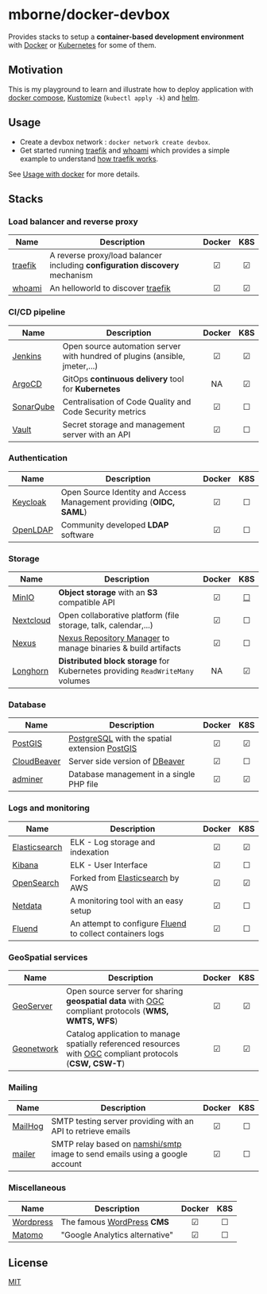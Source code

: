 # mborne/docker-devbox

Provides stacks to setup a **container-based development environment** with [Docker](docs/docker.md) or [Kubernetes](docs/kubernetes.md) for some of them.

## Motivation

This is my playground to learn and illustrate how to deploy application with [docker compose](https://docs.docker.com/compose/), [Kustomize](https://kustomize.io/) (`kubectl apply -k`) and [helm](https://helm.sh/).

## Usage

* Create a devbox network : `docker network create devbox`.
* Get started running [traefik](traefik/README.md) and [whoami](whoami/README.md) which provides a simple example to understand [how traefik works](https://doc.traefik.io/traefik/).

See [Usage with docker](docs/docker.md) for more details.

## Stacks

### Load balancer and reverse proxy

| Name                         | Description                                                                   | Docker  |   K8S   |
| ---------------------------- | ----------------------------------------------------------------------------- | :-----: | :-----: |
| [traefik](traefik/README.md) | A reverse proxy/load balancer including **configuration discovery** mechanism | &#9745; | &#9745; |
| [whoami](whoami/README.md)   | An helloworld to discover [traefik](traefik/README.md)                        | &#9745; | &#9745; |

### CI/CD pipeline

| Name                             | Description                                                                 | Docker  |   K8S   |
| -------------------------------- | --------------------------------------------------------------------------- | :-----: | :-----: |
| [Jenkins](jenkins/README.md)     | Open source automation server with hundred of plugins (ansible, jmeter,...) | &#9745; | &#9745; |
| [ArgoCD](argocd/README.md)       | GitOps **continuous delivery** tool for **Kubernetes**                      |   NA    | &#9745; |
| [SonarQube](sonarqube/README.md) | Centralisation of Code Quality and Code Security metrics                    | &#9745; | &#9744; |
| [Vault](vault/README.md) | Secret storage and management server with an API | &#9745; | &#9744; |

### Authentication

| Name                           | Description                                                           | Docker  |   K8S   |
| ------------------------------ | --------------------------------------------------------------------- | :-----: | :-----: |
| [Keycloak](keycloak/README.md) | Open Source Identity and Access Management providing (**OIDC, SAML**) | &#9745; | &#9744; |
| [OpenLDAP](openldap/README.md) | Community developed **LDAP** software                                 | &#9745; | &#9744; |

### Storage

| Name                             | Description                                                                                             | Docker  |                             K8S                              |
| -------------------------------- | ------------------------------------------------------------------------------------------------------- | :-----: | :----------------------------------------------------------: |
| [MinIO](minio/README.md)         | **Object storage** with an **S3** compatible API                                                        | &#9745; | [&#9744;](https://github.com/mborne/docker-devbox/issues/25) |
| [Nextcloud](nextcloud/README.md) | Open collaborative platform (file storage, talk, calendar,...)                                          | &#9745; |                           &#9744;                            |
| [Nexus](nexus/README.md)         | [Nexus Repository Manager](https://help.sonatype.com/repomanager3) to manage binaries & build artifacts | &#9745; |                           &#9744;                            |
| [Longhorn](longhorn/README.md)   | **Distributed block storage** for Kubernetes providing `ReadWriteMany` volumes                          |   NA    |                           &#9745;                            |

### Database

| Name                                 | Description                                                                                          | Docker  |   K8S   |
| ------------------------------------ | ---------------------------------------------------------------------------------------------------- | :-----: | :-----: |
| [PostGIS](postgis/README.md)         | [PostgreSQL](https://www.postgresql.org/) with the spatial extension [PostGIS](https://postgis.net/) | &#9745; | &#9745; |
| [CloudBeaver](cloudbeaver/README.md) | Server side version of [DBeaver](https://dbeaver.io/)                                                | &#9745; | &#9744; |
| [adminer](adminer/README.md)         | Database management in a single PHP file                                                             | &#9745; | &#9745; |

### Logs and monitoring

| Name                                     | Description                                                                           | Docker  |   K8S   |
| ---------------------------------------- | ------------------------------------------------------------------------------------- | :-----: | :-----: |
| [Elasticsearch](elasticsearch/README.md) | ELK - Log storage and indexation                                                      | &#9745; | &#9745; |
| [Kibana](kibana/README.md)               | ELK - User Interface                                                                  | &#9745; | &#9744; |
| [OpenSearch](opensearch/README.md)       | Forked from [Elasticsearch](https://www.elastic.co/fr/elasticsearch/) by AWS          | &#9745; | &#9745; |
| [Netdata](netdata/README.md)             | A monitoring tool with an easy setup                                                  | &#9745; | &#9744; |
| [Fluend](fluentd/README.md)              | An attempt to configure [Fluend](https://www.fluentd.org/) to collect containers logs | &#9745; | &#9744; |

### GeoSpatial services

| Name                               | Description                                                                                                                        | Docker  |   K8S   |
| ---------------------------------- | ---------------------------------------------------------------------------------------------------------------------------------- | :-----: | :-----: |
| [GeoServer](geoserver/README.md)   | Open source server for sharing **geospatial data** with [OGC](https://www.ogc.org/) compliant protocols (**WMS, WMTS, WFS**)       | &#9745; | &#9745; |
| [Geonetwork](geonetwork/README.md) | Catalog application to manage spatially referenced resources with [OGC](https://www.ogc.org/) compliant protocols (**CSW, CSW-T**) | &#9745; | &#9745; |

### Mailing

| Name                         | Description                                                                                                         | Docker  |   K8S   |
| ---------------------------- | ------------------------------------------------------------------------------------------------------------------- | :-----: | :-----: |
| [MailHog](mailhog/README.md) | SMTP testing server providing with an API to retrieve emails                                                        | &#9745; | &#9744; |
| [mailer](mailer/README.md)   | SMTP relay based on [namshi/smtp](https://hub.docker.com/r/namshi/smtp) image to send emails using a google account | &#9745; | &#9744; |

### Miscellaneous

| Name                             | Description                                            | Docker  |   K8S   |
| -------------------------------- | ------------------------------------------------------ | :-----: | :-----: |
| [Wordpress](wordpress/README.md) | The famous [WordPress](https://wordpress.com/) **CMS** | &#9745; | &#9744; |
| [Matomo](matomo/README.md)       | "Google Analytics alternative"                         | &#9745; | &#9744; |

## License

[MIT](LICENSE)
